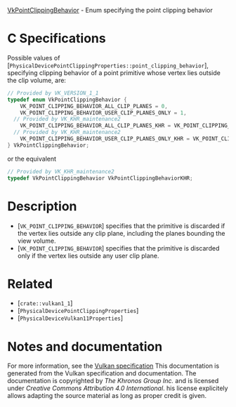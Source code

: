 [VkPointClippingBehavior](https://www.khronos.org/registry/vulkan/specs/1.3-extensions/man/html/VkPointClippingBehavior.html) - Enum specifying the point clipping behavior

# C Specifications
Possible values of
[`PhysicalDevicePointClippingProperties::point_clipping_behavior`],
specifying clipping behavior of a point primitive whose vertex lies outside
the clip volume, are:
```c
// Provided by VK_VERSION_1_1
typedef enum VkPointClippingBehavior {
    VK_POINT_CLIPPING_BEHAVIOR_ALL_CLIP_PLANES = 0,
    VK_POINT_CLIPPING_BEHAVIOR_USER_CLIP_PLANES_ONLY = 1,
  // Provided by VK_KHR_maintenance2
    VK_POINT_CLIPPING_BEHAVIOR_ALL_CLIP_PLANES_KHR = VK_POINT_CLIPPING_BEHAVIOR_ALL_CLIP_PLANES,
  // Provided by VK_KHR_maintenance2
    VK_POINT_CLIPPING_BEHAVIOR_USER_CLIP_PLANES_ONLY_KHR = VK_POINT_CLIPPING_BEHAVIOR_USER_CLIP_PLANES_ONLY,
} VkPointClippingBehavior;
```
or the equivalent
```c
// Provided by VK_KHR_maintenance2
typedef VkPointClippingBehavior VkPointClippingBehaviorKHR;
```

# Description
- [`VK_POINT_CLIPPING_BEHAVIOR`] specifies that the primitive is discarded if the vertex lies outside any clip plane, including the planes bounding the view volume.
- [`VK_POINT_CLIPPING_BEHAVIOR`] specifies that the primitive is discarded only if the vertex lies outside any user clip plane.

# Related
- [`crate::vulkan1_1`]
- [`PhysicalDevicePointClippingProperties`]
- [`PhysicalDeviceVulkan11Properties`]

# Notes and documentation
For more information, see the [Vulkan specification](https://www.khronos.org/registry/vulkan/specs/1.3-extensions/html/vkspec.html)
This documentation is generated from the Vulkan specification and documentation.
The documentation is copyrighted by *The Khronos Group Inc.* and is licensed under *Creative Commons Attribution 4.0 International*.
his license explicitely allows adapting the source material as long as proper credit is given.
        